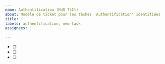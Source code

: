```yaml
---
name: Authentification (MdR TkIt)
about: Modèle de ticket pour les tâches 'Authentification' identifiées après SPEF
title: ''
labels: authentification, new task
assignees: ''

---
```


- [ ]
- [ ]
- [ ]
